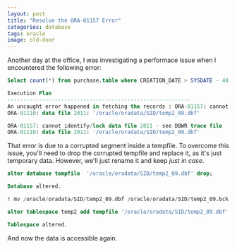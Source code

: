 ```yaml
---
layout: post
title: "Resolve the ORA-01157 Error"
categories: database
tags: oracle
image: old-door
---
```

Another day at the office, I was investigating a performace issue when I encountered the following error:

```sql
Select count(*) from purchase.table where CREATION_DATE > SYSDATE - 40;

Execution Plan
----------------------------------------------------------
An uncaught error happened in fetching the records : ORA-01157: cannot identify/lock data file 2011 - see DBWR trace file
ORA-01110: data file 2011: '/oracle/oradata/SID/temp2_09.dbf'

ORA-01157: cannot identify/lock data file 2011 - see DBWR trace file
ORA-01110: data file 2011: '/oracle/oradata/SID/temp2_09.dbf'
```

That error is due to a corrupted segment inside a tempfile. To overcome this issue, you'll need to drop the corrupted tempfile and replace it, as it's just temporary data. However, we'll just rename it and keep *just in case*.

```sql
alter database tempfile  '/oracle/oradata/SID/temp2_09.dbf' drop;

Database altered.

! mv /oracle/oradata/SID/temp2_09.dbf /oracle/oradata/SID/temp2_09.bck

alter tablespace temp2 add tempfile '/oracle/oradata/SID/temp2_09.dbf' size 10M autoextend on;

Tablespace altered.

```

And now the data is accessible again.
